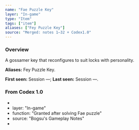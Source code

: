 ```yaml
---
name: "Fae Puzzle Key"
layer: "In-game"
type: "Item"
tags: ["item"]
aliases: ["Fey Puzzle Key"]
source: "Merged: notes 1–32 + Codex1.0"
---
```

### Overview
A gossamer key that reconfigures to suit locks with personality.

**Aliases:** Fey Puzzle Key.

**First seen:** Session —; **Last seen:** Session —.

### From Codex 1.0
- 
- layer: "In-game"
- function: "Granted after solving Fae puzzle"
- source: "Bogsu's Gameplay Notes"
- 
